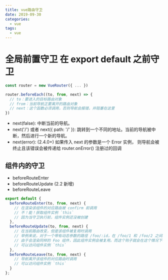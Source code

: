 ```yaml
---
title: vue路由守卫
date: 2019-09-30
categories:
  - vue
tags:
  - vue
---
```


# 全局前置守卫 在 export default 之前守卫

```js
const router = new VueRouter({ ... })

router.beforeEach((to, from, next) => {
  // to：要进入的目标路由对象
  // from：当前导航正要离开的路由对象
  // next：这个函数必须调用，否则导航会报错，并阻塞在这里
})
```

- next(false): 中断当前的导航。
- next('/') 或者 next({ path: '/' }): 跳转到一个不同的地址。当前的导航被中断，然后进行一个新的导航。
- next(error): (2.4.0+) 如果传入 next 的参数是一个 Error 实例，
  则导航会被终止且该错误会被传递给 router.onError() 注册过的回调

## 组件内的守卫

- beforeRouteEnter
- beforeRouteUpdate (2.2 新增)
- beforeRouteLeave

```js
export default {
  beforeRouteEnter(to, from, next) {
    // 在渲染该组件的对应路由被 confirm 前调用
    // 不！能！获取组件实例 `this`
    // 因为当守卫执行前，组件实例还没被创建
  },
  beforeRouteUpdate(to, from, next) {
    // 在当前路由改变，但是该组件被复用时调用
    // 举例来说，对于一个带有动态参数的路径 /foo/:id，在 /foo/1 和 /foo/2 之间跳转的时候，
    // 由于会渲染同样的 Foo 组件，因此组件实例会被复用。而这个钩子就会在这个情况下被调用。
    // 可以访问组件实例 `this`
  },
  beforeRouteLeave(to, from, next) {
    // 导航离开该组件的对应路由时调用
    // 可以访问组件实例 `this`
  }
};
```
